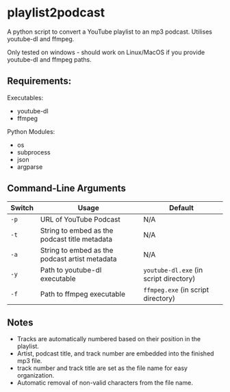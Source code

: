 # playlist2podcast

A python script to convert a YouTube playlist to an mp3 podcast. Utilises youtube-dl and ffmpeg.

Only tested on windows - should work on Linux/MacOS if you provide youtube-dl and ffmpeg paths.

## Requirements:

Executables:  
* youtube-dl   
* ffmpeg  

Python Modules:
* os
* subprocess
* json
* argparse

## Command-Line Arguments

| Switch    | Usage                                             | Default           |
|-          |-                                                  | -                 |
| `-p`      | URL of YouTube Podcast                            | N/A
| `-t`      | String to embed as the podcast title metadata     | N/A
| `-a`      | String to embed as the podcast artist metadata    | N/A
| `-y`      | Path to youtube-dl executable                     | `youtube-dl.exe` (in script directory)  |
| `-f`      | Path to ffmpeg executable                         | `ffmpeg.exe` (in script directory)      |

## Notes

* Tracks are automatically numbered based on their position in the playlist.
* Artist, podcast title, and track number are embedded into the finished mp3 file.
* track number and track title are set as the file name for easy organization.
* Automatic removal of non-valid characters from the file name.